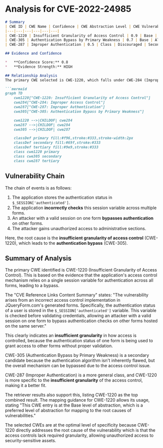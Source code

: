 # Analysis for CVE-2022-24985

```markdown
# Summary
| CWE ID | CWE Name | Confidence | CWE Abstraction Level | CWE Vulnerability Mapping Label | CWE-Vulnerability Mapping Notes |
|---|---|---|---|---|---|
| CWE-1220 | Insufficient Granularity of Access Control | 0.9 | Base | Allowed | Primary CWE |
| CWE-305 | Authentication Bypass by Primary Weakness | 0.7 | Base | Allowed | Secondary Candidate |
| CWE-287 | Improper Authentication | 0.5 | Class | Discouraged | Secondary Candidate |

## Evidence and Confidence

*   **Confidence Score:** 0.8
*   **Evidence Strength:** HIGH

## Relationship Analysis
The primary CWE selected is CWE-1220, which falls under CWE-284 (Improper Access Control). While CWE-287 (Improper Authentication) is also related, CWE-1220 provides a more specific description of the **insufficient granularity** in the access control mechanism. CWE-305 (Authentication Bypass by Primary Weakness) is considered as a secondary weakness because the vulnerability is a result of an incorrect access control implementation. The abstraction levels guided the selection, preferring the Base level CWE-1220.

```mermaid
graph TD
    cwe1220["CWE-1220: Insufficient Granularity of Access Control"]
    cwe284["CWE-284: Improper Access Control"]
    cwe287["CWE-287: Improper Authentication"]
    cwe305["CWE-305: Authentication Bypass by Primary Weakness"]

    cwe1220 -->|CHILDOF| cwe284
    cwe287 -->|CHILDOF| cwe284
    cwe305 -->|CHILDOF| cwe287

    classDef primary fill:#f96,stroke:#333,stroke-width:2px
    classDef secondary fill:#69f,stroke:#333
    classDef tertiary fill:#9e9,stroke:#333
    class cwe1220 primary
    class cwe305 secondary
    class cwe287 tertiary
```

## Vulnerability Chain
The chain of events is as follows:
1.  The application stores the authentication status in `$_SESSION['authenticated']`.
2.  The application **incorrectly checks** this session variable across multiple forms.
3.  An attacker with a valid session on one form **bypasses authentication** on other forms.
4.  The attacker gains unauthorized access to administrative sections.

Here, the root cause is the **insufficient granularity of access control** (CWE-1220), which leads to the **authentication bypass** (CWE-305).

## Summary of Analysis
The primary CWE identified is CWE-1220 (Insufficient Granularity of Access Control). This is based on the evidence that the application's access control mechanism relies on a single session variable for authentication across all forms, leading to a bypass.

The "CVE Reference Links Content Summary" states: "The vulnerability arises from an incorrect access control implementation in JQueryForm.com's generated forms. Specifically, the authentication status of a user is stored in the `$_SESSION['authenticated']` variable. This variable is checked before validating credentials, allowing an attacker with a valid session on one form to bypass authentication checks on other forms hosted on the same server."

This clearly indicates an **insufficient granularity** in how access is controlled, because the authentication status of one form is being used to grant access to other forms without proper validation.

CWE-305 (Authentication Bypass by Primary Weakness) is a secondary candidate because the authentication algorithm isn't inherently flawed, but the overall mechanism can be bypassed due to the access control issue.

CWE-287 (Improper Authentication) is a more general class, and CWE-1220 is more specific to the **insufficient granularity** of the access control, making it a better fit.

The retriever results also support this, listing CWE-1220 as the top combined result. The mapping guidance for CWE-1220 allows its usage, stating "This CWE entry is at the Base level of abstraction, which is a preferred level of abstraction for mapping to the root causes of vulnerabilities."

The selected CWEs are at the optimal level of specificity because CWE-1220 directly addresses the root cause of the vulnerability which is that the access controls lack required granularity, allowing unauthorized access to security-sensitive assets.
```